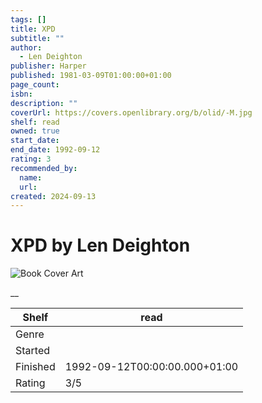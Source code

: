 ```yaml
---
tags: []
title: XPD
subtitle: ""
author:
  - Len Deighton
publisher: Harper
published: 1981-03-09T01:00:00+01:00
page_count:
isbn:
description: ""
coverUrl: https://covers.openlibrary.org/b/olid/-M.jpg
shelf: read
owned: true
start_date:
end_date: 1992-09-12
rating: 3
recommended_by:
  name:
  url:
created: 2024-09-13
---
```


# XPD by Len Deighton

![Book Cover Art](https://covers.openlibrary.org/b/olid/-M.jpg)

__

| Shelf | read |
| --- | --- |
| Genre |  |
| Started |  |
| Finished | 1992-09-12T00:00:00.000+01:00 |
| Rating | 3/5 |

